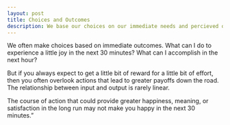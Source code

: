 ```yaml
---
layout: post
title: Choices and Outcomes
description: We base our choices on our immediate needs and percieved outcome. That is not always the right decision. 
---
```


We often make choices based on immediate outcomes. What can I do to experience a little joy in the next 30 minutes? What can I accomplish in the next hour?

But if you always expect to get a little bit of reward for a little bit of effort, then you often overlook actions that lead to greater payoffs down the road. The relationship between input and output is rarely linear.

The course of action that could provide greater happiness, meaning, or satisfaction in the long run may not make you happy in the next 30 minutes.”
